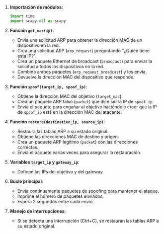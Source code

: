 
1. **Importación de módulos**:
   ```python
   import time
   import scapy.all as scapy
   ```

2. **Función `get_mac(ip)`**:
   - Envía una solicitud ARP para obtener la dirección MAC de un dispositivo en la red.
   - Crea una solicitud ARP (`arp_request`) preguntando "¿Quién tiene esta IP?".
   - Crea un paquete Ethernet de broadcast (`broadcast`) para enviar la solicitud a todos los dispositivos en la red.
   - Combina ambos paquetes (`arp_request_broadcast`) y los envía.
   - Devuelve la dirección MAC del dispositivo que responde.

3. **Función `spoof(target_ip, spoof_ip)`**:
   - Obtiene la dirección MAC del objetivo (`target_mac`).
   - Crea un paquete ARP falso (`packet`) que dice ser la IP de `spoof_ip`.
   - Envía el paquete para engañar al objetivo haciéndole creer que la IP de `spoof_ip` está en la dirección MAC del atacante.

4. **Función `restore(destination_ip, source_ip)`**:
   - Restaura las tablas ARP a su estado original.
   - Obtiene las direcciones MAC de destino y origen.
   - Crea un paquete ARP legítimo (`packet`) con las direcciones correctas.
   - Envía el paquete varias veces para asegurar la restauración.

5. **Variables `target_ip` y `gateway_ip`**:
   - Definen las IPs del objetivo y del gateway.

6. **Bucle principal**:
   - Envía continuamente paquetes de spoofing para mantener el ataque.
   - Imprime el número de paquetes enviados.
   - Espera 2 segundos entre cada envío.

7. **Manejo de interrupciones**:
   - Si se detecta una interrupción (Ctrl+C), se restauran las tablas ARP a su estado original.
